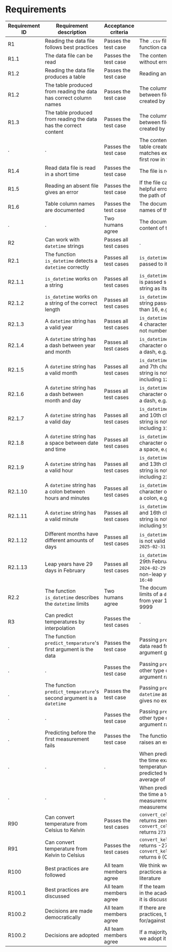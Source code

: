 # Requirements

<!-- markdownlint-disable MD013 --><!-- Tables cannot be split up over lines, hence will break 80 characters per line -->

Requirement ID|Requirement description                                             |Acceptance criteria   |Test cases
--------------|--------------------------------------------------------------------|----------------------|-------------------------------------------------------------------------------------------------------------------------------
R1            |Reading the data file follows best practices                        |Passes the test case  |The `.csv` file is parsed correctly by a function called `read_data`
R1.1          |The data file can be read                                           |Passes the test case  |The content of the file can be read without errors
R1.2          |Reading the data file produces a table                              |Passes the test case  |Reading an existing
R1.2          |The table produced from reading the data has correct column names   |Passes the test case  |The column names must match between file and the table that is created by reading the file
R1.3          |The table produced from reading the data has the correct content    |Passes the test case  |The column names must match between file and the table that is created by reading the file
.             |.                                                                   |Passes the test case  |The content of the first row of the table created by loading the file, matches exactly the content of the first row in the file
R1.4          |Read data file is read in a short time                              |Passes the test case  |The file is read within 1 second
R1.5          |Reading an absent file gives an error                               |Passes the test case  |If the file cannot be found, create a helpful error message, that includes the path of the absent file
R1.6          |Table column names are documented                                   |Passes the test case  |The documentation contains the names of the columns
.             |.                                                                   |Two humans agree      |The documentation describes the content of the columns
R2            |Can work with `datetime` strings                                    |Passes all test cases |.
R2.1          |The function `is_datetime` detects a `datetime` correctly           |Passes all test cases |`is_datetime` returns true if the string passed to it is `2025-02-28 16:40`
R2.1.1        |`is_datetime` works on a string                                     |Passes all test cases |`is_datetime` raises an exception if it is passed something else than a string as its only argument
R2.1.2        |`is_datetime` works on a string of the correct length               |Passes all test cases |`is_datetime` returns false if the string passed to it has a length other than 16, e.g. `nonsense`
R2.1.3        |A `datetime` string has a valid year                                |Passes all test cases |`is_datetime` returns false if the first 4 characters of a `datetime` string are not numbers, e.g. `XXXX-02-28 16:40`
R2.1.4        |A `datetime` string has a dash between year and month               |Passes all test cases |`is_datetime` returns false if the 5th character of a `datetime` string is not a dash, e.g. `2025X02-28 16:40`
R2.1.5        |A `datetime` string has a valid month                               |Passes all test cases |`is_datetime` returns false if the 6th and 7th character of a `datetime` string is not a number from `01` to and including `12`, e.g. `2025-99-28 16:40`
R2.1.6        |A `datetime` string has a dash between month and day                |Passes all test cases |`is_datetime` returns false if the 8th character of a `datetime` string is not a dash, e.g. `2025-02X28 16:40`
R2.1.7        |A `datetime` string has a valid day                                 |Passes all test cases |`is_datetime` returns false if the 9th and 10th character of a `datetime` string is not a number from `01` to and including `31`, e.g. `2025-02-99 16:40`
R2.1.8        |A `datetime` string has a space between date and time               |Passes all test cases |`is_datetime` returns false if the 11th character of a `datetime` string is not a space, e.g. `2025-02-28X16:40`
R2.1.9        |A `datetime` string has a valid hour                                |Passes all test cases |`is_datetime` returns false if the 12th and 13th character of a `datetime` string is not a number from `00` to and including `23`, e.g. `2025-02-28 99:40`
R2.1.10       |A `datetime` string has a colon between hours and minutes           |Passes all test cases |`is_datetime` returns false if the 14th character of a `datetime` string is not a colon, e.g. `2025-02-28 16X40`
R2.1.11       |A `datetime` string has a valid minute                              |Passes all test cases |`is_datetime` returns false if the 15th and 16th character of a `datetime` string is not a number from `00` to and including `59`, e.g. `2025-02-28 16:99`
R2.1.12       |Different months have different amounts of days                     |Passes all test cases |`is_datetime` returns false if the date is not valid in regular years, e.g. `2025-02-31 16:40`
R2.1.13       |Leap years have 29 days in February                                 |Passes all test cases |`is_datetime` returns true for the date 29th February of a leap year, e.g. `2024-02-29 16:40`, but false for a non-leap year, e.g. `2023-02-29 16:40`
R2.2          |The function `is_datetime` describes the `datetime` limits          |Two humans agree      |The documentation describes the limits of a `datetime` string, e.g. going from year 1 to and including year 9999
R3            |Can predict temperatures by interpolation                           |Passes the test cases |.
.             |The function `predict_temparature`'s first argument is the data     |Passes the test case  |Passing `predict_temperature` the data read from the file as a first argument gives no exception
.             |.                                                                   |Passes the test case  |Passing `predict_temperature` any other type of data as a first argument raises an exception
.             |The function `predict_temparature`'s second argument is a `datetime`|Passes the test case  |Passing `predict_temperature` a `datetime` as a second argument gives no exception
.             |.                                                                   |Passes the test case  |Passing `predict_temperature` any other type of data as a second argument raises an exception
.             |Predicting before the first measurement fails                       |Passes the test case  |The function `predict_temparature` raises an exception
.             |.                                                                   |.                     |When predicting the temperature on the time exactly between two temperature measurements, the predicted temperature is the average of the two
.             |.                                                                   |.                     |When predicting the temperature on the time a temperature measurement is made, the exact measurement is returned
R90           |Can convert temperature from Celsius to Kelvin                      |Passes the test cases |`convert_celsius_to_kelvin(-273.15)` returns zero (Kelvin), `convert_celsius_to_kelvin(0)` returns `273.15` (Kelvin)
R91           |Can convert temperature from Kelvin to Celsius                      |Passes the test cases |`convert_kelvin_to_celsius(0)` returns -273.15 (Celsius), `convert_kelvin_to_celsius(273.15)` returns `0` (Celsius)
R100          |Best practices are followed                                         |All team members agree|We think we follow the best practices as found in the academic literature
R100.1        |Best practices are discussed                                        |All team members agree|If the team agrees a practice found in the academic literature to be best, it is discussed
R100.2        |Decisions are made democratically                                   |All team members agree|If there are candidate better practices, these are voted for/against
R100.2        |Decisions are adopted                                               |All team members agree|If a majority vote favors a practice, we adopt it

<!-- markdownlint-enable MD013 -->


